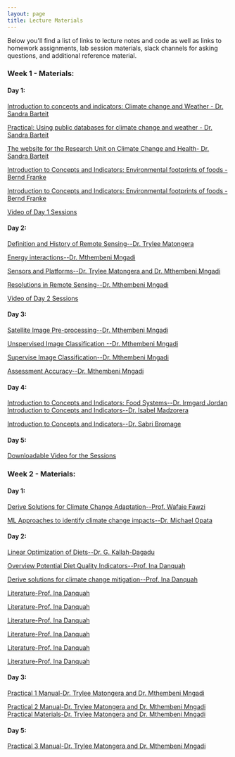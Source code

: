 ```yaml
---
layout: page
title: Lecture Materials
---
```


Below you'll find a list of links to lecture notes and code as well as links to homework assignments, lab session materials, slack channels for asking questions, and additional reference material. 




<h3> Week 1 - Materials:</h3>
<h4> Day 1:</h4>
<a href="https://tropmed29-hyg.urz.uni-heidelberg.de/d/14d19744cfdc4c5eb4f8/files/?p=%2FClimate%20Change%20and%20Weather%20-%20Intro.pptx" download> Introduction to concepts and indicators: Climate change and Weather - Dr. Sandra Barteit</a> <br>

<a href="https://ccfscourseukzn.github.io/PDFLectures/Evaluation Criteria for Climate Change and Weather Databases.docx" download> Practical: Using public databases for climate change and weather - Dr. Sandra Barteit</a> <br>

<a href="https://www.cch-africa.de" > The website for the Research Unit on Climate Change and Health- Dr. Sandra Barteit</a> <be>

<a href="https://ccfscourseukzn.github.io/PDFLectures/Bernd Franke_LCA of food systems.pptx" download> Introduction to Concepts and Indicators: Environmental footprints of foods - Bernd Franke</a> <br>

<a href="https://ccfscourseukzn.github.io/PDFLectures/Bernd Franke_Base Carbone - données V18.1.xlsx" download> Introduction to Concepts and Indicators: Environmental footprints of foods - Bernd Franke</a> <br>

<a href="https://harvard.zoom.us/rec/share/Ze2JowCeZBwvbeH-epTlpBdyw0jlEY3n7VDmHm-JhuPhqIzpMkOqiRMYlLXyA46X.kd9ZTtfso6czoxrw?startTime=1688971304000" download > Video of Day 1 Sessions</a> <br>


<h4> Day 2: </h4>
<a href="https://ccfscourseukzn.github.io/PDFLectures/History of remote sensing.pptx" download> Definition and History of Remote Sensing--Dr. Trylee Matongera</a> <br>

<a href="https://ccfscourseukzn.github.io/PDFLectures/Energy interaction.ppt" download> Energy interactions--Dr. Mthembeni Mngadi</a> <br>

<a href="https://ccfscourseukzn.github.io/PDFLectures/Sensors and Platforms.pptx" download> Sensors and Platforms--Dr. Trylee Matongera and Dr. Mthembeni Mngadi </a> <br>

<a href="https://ccfscourseukzn.github.io/PDFLectures/Resolutions in remote sensing.ppt" download> Resolutions in Remote Sensing--Dr. Mthembeni Mngadi</a> <br>

<a href="https://harvard.zoom.us/rec/share/f1sZ4k_M_gCGlLVaombSDKDsfxOyz0mDUpRy1bmWP0YYOFSjJ38H7RvhXIGQC5jH.XB8DZqdcLae0YZxX?startTime=1689057673000" download> Video of Day 2 Sessions</a> <br>

<h4> Day 3:</h4>
<a href="https://ccfscourseukzn.github.io/PDFLectures/Image pre-processing.ppt" download> Satellite Image Pre-processing--Dr. Mthembeni Mngadi</a> <br>

<a href="https://ccfscourseukzn.github.io/PDFLectures/Unsupervised Image Classification.pptx" download> Unspervised Image Classification --Dr. Mthembeni Mngadi</a> <br>

<a href="https://ccfscourseukzn.github.io/PDFLectures/Supervise Classification.ppt" download> Supervise Image Classification--Dr. Mthembeni Mngadi</a> <br>

<a href="https://ccfscourseukzn.github.io/PDFLectures/Accuracy Assessment.pptx" download> Assessment Accuracy--Dr. Mthembeni Mngadi</a> <br>


<h4> Day 4:</h4>
<a href="https://ccfscourseukzn.github.io/PDFLectures/Vorlesung_Food Systems July 2023.pdf" download> Introduction to Concepts and Indicators: Food Systems--Dr. Irmgard Jordan </a> <br>
<a href="https://ccfscourseukzn.github.io/PDFLectures/Nutritional status_Isabel.pptx" download> Introduction to Concepts and Indicators--Dr. Isabel Madzorera </a> <br>

<a href="https://ccfscourseukzn.github.io/PDFLectures/Sabri presentation.pptx" download> Introduction to Concepts and Indicators--Dr. Sabri Bromage</a> <br>


<h4> Day 5:</h4>
<a href="https://drive.google.com/drive/folders/1l0IjCdawBRgJBDOvxofG0tL3MA0nNq4p" download> Downloadable Video for the Sessions</a> <br>

<h3> Week 2 - Materials:</h3>
<h4> Day 1:</h4>
<a href="https://ccfscourseukzn.github.io/PDFLectures/Food Systems and the Environment Slides_July 17_Final.pdf" download> Derive Solutions for Climate Change Adaptation--Prof. Wafaie Fawzi </a> <br>

<a href="https://ccfscourseukzn.github.io/PDFLectures/ml_teaching_opata.pptx" download> ML Approaches to identify climate change impacts--Dr. Michael Opata</a> <br>
<h4> Day 2:</h4>

<a href="https://ccfscourseukzn.github.io/PDFLectures/Diet optimization.pdf" download> Linear Optimization of Diets--Dr. G. Kallah-Dagadu</a> <br>

<a href="https://ccfscourseukzn.github.io/PDFLectures/Overview_PotentialDietQualityIndicators_14.12.2022_revised.docx" download> Overview Potential Diet Quality Indicators--Prof. Ina Danquah</a> <br>

<a href="https://ccfscourseukzn.github.io/PDFLectures/DSI_Durban_July2023_Mitigation_for_share.pdf" download> Derive solutions for climate change mitigation--Prof. Ina Danquah</a> <br>

<a href="https://ccfscourseukzn.github.io/PDFLectures/Burlingame_Dernini_FAO_2010.pdf" download> Literature-Prof. Ina Danquah</a> <br>

<a href="https://ccfscourseukzn.github.io/PDFLectures/Schulze_BJN_2006.pdf" download> Literature-Prof. Ina Danquah</a> <br>

<a href="https://ccfscourseukzn.github.io/PDFLectures/Seconda_BJN_2019.pdf" download> Literature-Prof. Ina Danquah</a> <br>

<a href="https://ccfscourseukzn.github.io/PDFLectures/Fanzo_AdvNutr_2014.pdf" download> Literature-Prof. Ina Danquah</a> <br>

<a href="https://ccfscourseukzn.github.io/PDFLectures/vanDoreen_FrontNutr_2018.pdf" download> Literature-Prof. Ina Danquah</a> <br>

<a href="https://ccfscourseukzn.github.io/PDFLectures/Willett_Lancet_2019.pdf" download> Literature-Prof. Ina Danquah</a> <br>

<h4> Day 3:</h4>
<a href="https://ccfscourseukzn.github.io/PDFLectures/Practical 1 Manual.pdf" download> Practical 1 Manual-Dr. Trylee Matongera and Dr. Mthembeni Mngadi </a> <br>

<a href="https://ccfscourseukzn.github.io/PDFLectures/Practical 2 Manual.pdf" download> Practical 2 Manual-Dr. Trylee Matongera and Dr. Mthembeni Mngadi </a> <br>
<a href="https://drive.google.com/drive/folders/1FyWbL_DrdCI1pgmGdXSOS9NQpuExtABE" download> Practical Materials-Dr. Trylee Matongera and Dr. Mthembeni Mngadi </a> <br>
<h4> Day 5:</h4>
<a href="https://ccfscourseukzn.github.io/PDFLectures/Supervised Classification (1).docx" download> Practical 3 Manual-Dr. Trylee Matongera and Dr. Mthembeni Mngadi </a> <br>


